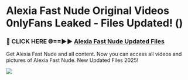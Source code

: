# Alexia Fast Nude Original Videos 0nlyFans Leaked - Files Updated! ()

<h3>🔴 CLICK HERE 🌐==►► <a href="https://tinyurl.com/2p9ay9w9" rel="nofollow">Alexia Fast Nude Updated Files</a></h3>

Get Alexia Fast Nude and all content. Now you can access all videos and pictures of Alexia Fast Nude. New Updated Files 2025!

[![](https://i.imgur.com/KQgVmj3.gif)](https://tinyurl.com/2p9ay9w9)
